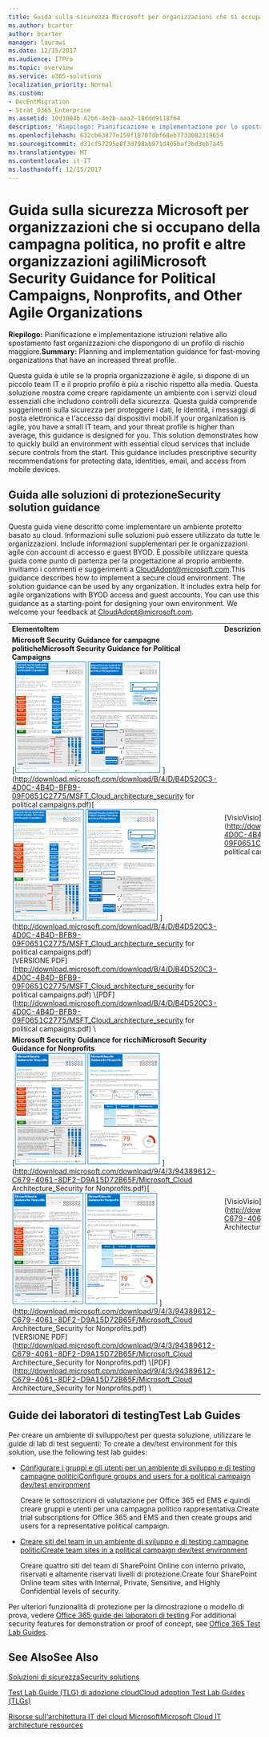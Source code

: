 ```yaml
---
title: Guida sulla sicurezza Microsoft per organizzazioni che si occupano della campagna politica, no profit e altre organizzazioni agili
ms.author: bcarter
author: bcarter
manager: laurawi
ms.date: 12/15/2017
ms.audience: ITPro
ms.topic: overview
ms.service: o365-solutions
localization_priority: Normal
ms.custom:
- DecEntMigration
- Strat_O365_Enterprise
ms.assetid: 10d1004b-42b6-4e2b-aaa2-18ddd9118f64
description: 'Riepilogo: Pianificazione e implementazione per lo spostamento di fast organizzazioni che dispongono di un profilo di rischio maggiore.'
ms.openlocfilehash: 632cb63877e159f18707dbf68eb7733082319654
ms.sourcegitcommit: d31cf57295e8f3d798ab971d405baf3bd3eb7a45
ms.translationtype: MT
ms.contentlocale: it-IT
ms.lasthandoff: 12/15/2017
---
```

# <a name="microsoft-security-guidance-for-political-campaigns-nonprofits-and-other-agile-organizations"></a><span data-ttu-id="1a95a-103">Guida sulla sicurezza Microsoft per organizzazioni che si occupano della campagna politica, no profit e altre organizzazioni agili</span><span class="sxs-lookup"><span data-stu-id="1a95a-103">Microsoft Security Guidance for Political Campaigns, Nonprofits, and Other Agile Organizations</span></span>

 <span data-ttu-id="1a95a-104">**Riepilogo:** Pianificazione e implementazione istruzioni relative allo spostamento fast organizzazioni che dispongono di un profilo di rischio maggiore.</span><span class="sxs-lookup"><span data-stu-id="1a95a-104">**Summary:** Planning and implementation guidance for fast-moving organizations that have an increased threat profile.</span></span>
  
<span data-ttu-id="1a95a-p101">Questa guida è utile se la propria organizzazione è agile, si dispone di un piccolo team IT e il proprio profilo è più a rischio rispetto alla media. Questa soluzione mostra come creare rapidamente un ambiente con i servizi cloud essenziali che includono controlli della sicurezza. Questa guida comprende suggerimenti sulla sicurezza per proteggere i dati, le identità, i messaggi di posta elettronica e l'accesso dai dispositivi mobili.</span><span class="sxs-lookup"><span data-stu-id="1a95a-p101">If your organization is agile, you have a small IT team, and your threat profile is higher than average, this guidance is designed for you. This solution demonstrates how to quickly build an environment with essential cloud services that include secure controls from the start. This guidance includes prescriptive security recommendations for protecting data, identities, email, and access from mobile devices.</span></span>
  
## <a name="security-solution-guidance"></a><span data-ttu-id="1a95a-108">Guida alle soluzioni di protezione</span><span class="sxs-lookup"><span data-stu-id="1a95a-108">Security solution guidance</span></span>

<span data-ttu-id="1a95a-p102">Questa guida viene descritto come implementare un ambiente protetto basato su cloud. Informazioni sulle soluzioni può essere utilizzato da tutte le organizzazioni. Include informazioni supplementari per le organizzazioni agile con account di accesso e guest BYOD. È possibile utilizzare questa guida come punto di partenza per la progettazione al proprio ambiente. Invitiamo i commenti e suggerimenti a [CloudAdopt@microsoft.com](mailto:CloudAdopt@microsoft.com).</span><span class="sxs-lookup"><span data-stu-id="1a95a-p102">This guidance describes how to implement a secure cloud environment. The solution guidance can be used by any organization. It includes extra help for agile organizations with BYOD access and guest accounts. You can use this guidance as a starting-point for designing your own environment. We welcome your feedback at [CloudAdopt@microsoft.com](mailto:CloudAdopt@microsoft.com).</span></span> 
  
|||
|:-----|:-----|
|<span data-ttu-id="1a95a-114">**Elemento**</span><span class="sxs-lookup"><span data-stu-id="1a95a-114">**Item**</span></span> <br/> |<span data-ttu-id="1a95a-115">**Descrizione**</span><span class="sxs-lookup"><span data-stu-id="1a95a-115">**Description**</span></span> <br/> |
|<span data-ttu-id="1a95a-116">**Microsoft Security Guidance for campagne politiche**</span><span class="sxs-lookup"><span data-stu-id="1a95a-116">**Microsoft Security Guidance for Political Campaigns**</span></span> <br/> <span data-ttu-id="1a95a-117">[![Martello generale per set di formattazione rapida poster.](images/d370ce28-ca40-4930-9a2c-907312aa06c8.png)          ](http://download.microsoft.com/download/B/4/D/B4D520C3-4D0C-4B4D-BFB9-09F0651C2775/MSFT_Cloud_architecture_security for political campaigns.pdf)</span><span class="sxs-lookup"><span data-stu-id="1a95a-117">[![Thumb nail for mini poster set.](images/d370ce28-ca40-4930-9a2c-907312aa06c8.png)          ](http://download.microsoft.com/download/B/4/D/B4D520C3-4D0C-4B4D-BFB9-09F0651C2775/MSFT_Cloud_architecture_security for political campaigns.pdf)</span></span> <br/> <span data-ttu-id="1a95a-118">[VERSIONE PDF](http://download.microsoft.com/download/B/4/D/B4D520C3-4D0C-4B4D-BFB9-09F0651C2775/MSFT_Cloud_architecture_security for political campaigns.pdf)  \\</span><span class="sxs-lookup"><span data-stu-id="1a95a-118">[PDF](http://download.microsoft.com/download/B/4/D/B4D520C3-4D0C-4B4D-BFB9-09F0651C2775/MSFT_Cloud_architecture_security for political campaigns.pdf)  \\</span></span>| [<span data-ttu-id="1a95a-119">Visio</span><span class="sxs-lookup"><span data-stu-id="1a95a-119">Visio</span></span>](http://download.microsoft.com/download/B/4/D/B4D520C3-4D0C-4B4D-BFB9-09F0651C2775/MSFT_Cloud_architecture_security for political campaigns.vsdx) <br/> |<span data-ttu-id="1a95a-p103">Questa guida utilizza un'organizzazione impegnata nella campagna politica come esempio. Utilizzare questa guida come punto di partenza per qualsiasi ambiente. </span><span class="sxs-lookup"><span data-stu-id="1a95a-p103">This guidance uses a political campaign organization as an example. Use this guidance as a starting point for any environment.</span></span>  <br/> |
|<span data-ttu-id="1a95a-122">**Microsoft Security Guidance for ricchi**</span><span class="sxs-lookup"><span data-stu-id="1a95a-122">**Microsoft Security Guidance for Nonprofits**</span></span> <br/> <span data-ttu-id="1a95a-123">[![Immagine di anteprima per file scaricabili](images/e4784889-1c69-4067-9a8f-31d31d1eceea.png)          ](http://download.microsoft.com/download/9/4/3/94389612-C679-4061-8DF2-D9A15D72B65F/Microsoft_Cloud Architecture_Security for Nonprofits.pdf)</span><span class="sxs-lookup"><span data-stu-id="1a95a-123">[![Thumnail image for downloadable file](images/e4784889-1c69-4067-9a8f-31d31d1eceea.png)          ](http://download.microsoft.com/download/9/4/3/94389612-C679-4061-8DF2-D9A15D72B65F/Microsoft_Cloud Architecture_Security for Nonprofits.pdf)</span></span> <br/> <span data-ttu-id="1a95a-124">[VERSIONE PDF](http://download.microsoft.com/download/9/4/3/94389612-C679-4061-8DF2-D9A15D72B65F/Microsoft_Cloud Architecture_Security for Nonprofits.pdf)  \\</span><span class="sxs-lookup"><span data-stu-id="1a95a-124">[PDF](http://download.microsoft.com/download/9/4/3/94389612-C679-4061-8DF2-D9A15D72B65F/Microsoft_Cloud Architecture_Security for Nonprofits.pdf)  \\</span></span>| [<span data-ttu-id="1a95a-125">Visio</span><span class="sxs-lookup"><span data-stu-id="1a95a-125">Visio</span></span>](http://download.microsoft.com/download/9/4/3/94389612-C679-4061-8DF2-D9A15D72B65F/Microsoft_Cloud Architecture_Security for Nonprofits.vsdx) <br/> |<span data-ttu-id="1a95a-p104">Questa guida è stata leggermente modificata per le organizzazioni no profit. Ad esempio, fa riferimento ai piani di Office 365 Nonprofit. Le indicazioni tecniche sono identiche a quelle fornite nella guida alle soluzioni per le campagne politiche.</span><span class="sxs-lookup"><span data-stu-id="1a95a-p104">This guide is slightly revised for nonprofit organizations. For example, it references Office 365 Nonprofit plans. The technical guidance is the same as the political campaign solution guide.</span></span>  <br/> |
   
## <a name="test-lab-guides"></a><span data-ttu-id="1a95a-129">Guide dei laboratori di testing</span><span class="sxs-lookup"><span data-stu-id="1a95a-129">Test Lab Guides</span></span>

<span data-ttu-id="1a95a-130">Per creare un ambiente di sviluppo/test per questa soluzione, utilizzare le guide di lab di test seguenti:  </span><span class="sxs-lookup"><span data-stu-id="1a95a-130">To create a dev/test environment for this solution, use the following test lab guides:</span></span> 
  
- [<span data-ttu-id="1a95a-131">Configurare i gruppi e gli utenti per un ambiente di sviluppo e di testing campagne politici</span><span class="sxs-lookup"><span data-stu-id="1a95a-131">Configure groups and users for a political campaign dev/test environment</span></span>](configure-groups-and-users-for-a-political-campaign-dev-test-environment.md)
    
     <span data-ttu-id="1a95a-132">Creare le sottoscrizioni di valutazione per Office 365 ed EMS e quindi creare gruppi e utenti per una campagna politico rappresentativa.</span><span class="sxs-lookup"><span data-stu-id="1a95a-132">Create trial subscriptions for Office 365 and EMS and then create groups and users for a representative political campaign.</span></span>
    
- [<span data-ttu-id="1a95a-133">Creare siti del team in un ambiente di sviluppo e di testing campagne politici</span><span class="sxs-lookup"><span data-stu-id="1a95a-133">Create team sites in a political campaign dev/test environment</span></span>](create-team-sites-in-a-political-campaign-dev-test-environment.md)
    
    <span data-ttu-id="1a95a-134">Creare quattro siti del team di SharePoint Online con interno privato, riservati e altamente riservati livelli di protezione.</span><span class="sxs-lookup"><span data-stu-id="1a95a-134">Create four SharePoint Online team sites with Internal, Private, Sensitive, and Highly Confidential levels of security.</span></span>
    
<span data-ttu-id="1a95a-135">Per ulteriori funzionalità di protezione per la dimostrazione o modello di prova, vedere [Office 365 guide dei laboratori di testing](http://aka.ms/o365tlgs).</span><span class="sxs-lookup"><span data-stu-id="1a95a-135">For additional security features for demonstration or proof of concept, see [Office 365 Test Lab Guides](http://aka.ms/o365tlgs).</span></span>
  
## <a name="see-also"></a><span data-ttu-id="1a95a-136">See Also</span><span class="sxs-lookup"><span data-stu-id="1a95a-136">See Also</span></span>

[<span data-ttu-id="1a95a-137">Soluzioni di sicurezza</span><span class="sxs-lookup"><span data-stu-id="1a95a-137">Security solutions</span></span>](security-solutions.md)
  
[<span data-ttu-id="1a95a-138">Test Lab Guide (TLG) di adozione cloud</span><span class="sxs-lookup"><span data-stu-id="1a95a-138">Cloud adoption Test Lab Guides (TLGs)</span></span>](cloud-adoption-test-lab-guides-tlgs.md)
  
[<span data-ttu-id="1a95a-139">Risorse sull'architettura IT del cloud Microsoft</span><span class="sxs-lookup"><span data-stu-id="1a95a-139">Microsoft Cloud IT architecture resources</span></span>](microsoft-cloud-it-architecture-resources.md)



